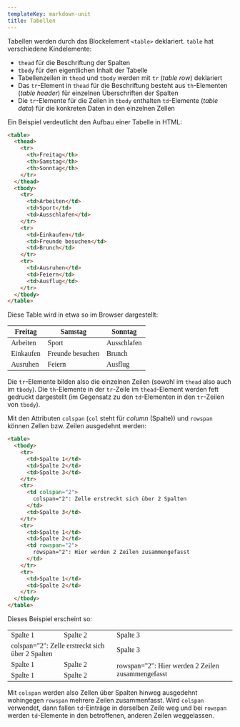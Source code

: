 ```yaml
---
templateKey: markdown-unit
title: Tabellen
---
```


Tabellen werden durch das Blockelement `<table>` deklariert.
`table` hat verschiedene Kindelemente:

- `thead` für die Beschriftung der Spalten
- `tbody` für den eigentlichen Inhalt der Tabelle
- Tabellenzeilen in `thead` und `tbody` werden mit `tr` (_table row_) deklariert
- Das `tr`-Element in `thead` für die Beschriftung besteht aus `th`-Elementen (_table header_) für einzelnen Überschriften der Spalten
- Die `tr`-Elemente für die Zeilen in `tbody` enthalten `td`-Elemente (_table data_) für die konkreten Daten in den einzelnen Zellen

Ein Beispiel verdeutlicht den Aufbau einer Tabelle in HTML:

```html
<table>
  <thead>
    <tr>
      <th>Freitag</th>
      <th>Samstag</th>
      <th>Sonntag</th>
    </tr>
  </thead>
  <tbody>
    <tr>
      <td>Arbeiten</td>
      <td>Sport</td>
      <td>Ausschlafen</td>
    </tr>
    <tr>
      <td>Einkaufen</td>
      <td>Freunde besuchen</td>
      <td>Brunch</td>
    </tr>
    <tr>
      <td>Ausruhen</td>
      <td>Feiern</td>
      <td>Ausflug</td>
    </tr>
  </tbody>
</table>
```

Diese Table wird in etwa so im Browser dargestellt:

<table style="font-family: serif;">
  <thead>
    <tr>
      <th>Freitag</th>
      <th>Samstag</th>
      <th>Sonntag</th>
    </tr>
  </thead>
  <tbody>
    <tr>
      <td>Arbeiten</td>
      <td>Sport</td>
      <td>Ausschlafen</td>
    </tr>
    <tr>
      <td>Einkaufen</td>
      <td>Freunde besuchen</td>
      <td>Brunch</td>
    </tr>
    <tr>
      <td>Ausruhen</td>
      <td>Feiern</td>
      <td>Ausflug</td>
    </tr>
  </tbody>
</table>

Die `tr`-Elemente bilden also die einzelnen Zeilen (sowohl im
`thead` also auch im `tbody`). Die `th`-Elemente in der `tr`-Zeile
im `thead`-Element werden fett gedruckt dargestellt (im Gegensatz
zu den `td`-Elementen in den `tr`-Zeilen von `tbody`).

Mit den Attributen `colspan` (`col` steht für _column_ (Spalte))
und `rowspan` können Zellen bzw. Zeilen ausgedehnt werden:

```html
<table>
  <tbody>
    <tr>
      <td>Spalte 1</td>
      <td>Spalte 2</td>
      <td>Spalte 3</td>
    </tr>
    <tr>
      <td colspan="2">
        colspan="2": Zelle erstreckt sich über 2 Spalten
      </td>
      <td>Spalte 3</td>
    </tr>
    <tr>
      <td>Spalte 1</td>
      <td>Spalte 2</td>
      <td rowspan="2">
        rowspan="2": Hier werden 2 Zeilen zusammengefasst
      </td>
    </tr>
    <tr>
      <td>Spalte 1</td>
      <td>Spalte 2</td>
    </tr>
  </tbody>
</table>
```

Dieses Beispiel erscheint so:

<table style="font-family: serif;">
  <tbody>
    <tr>
      <td>Spalte 1</td>
      <td>Spalte 2</td>
      <td>Spalte 3</td>
    </tr>
    <tr>
      <td colspan="2">colspan="2": Zelle erstreckt sich über 2 Spalten</td>
      <td>Spalte 3</td>
    </tr>
    <tr>
      <td>Spalte 1</td>
      <td>Spalte 2</td>
      <td rowspan="2">rowspan="2": Hier werden 2 Zeilen zusammengefasst</td>
    </tr>
    <tr>
      <td>Spalte 1</td>
      <td>Spalte 2</td>
    </tr>
  </tbody>
</table>

Mit `colspan` werden also Zellen über Spalten hinweg
ausgedehnt wohingegen `rowspan` mehrere Zeilen zusammenfasst.
Wird `colspan` verwendet, dann fallen `td`-Einträge in
derselben Zeile weg und bei `rowspan` werden `td`-Elemente
in den betroffenen, anderen Zeilen weggelassen.
